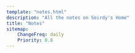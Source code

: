 ```yaml
---
template: "notes.html"
description: "All the notes on Seirdy's Home"
title: "Notes"
sitemap:
    ChangeFreq: daily
    Priority: 0.8
---
```

